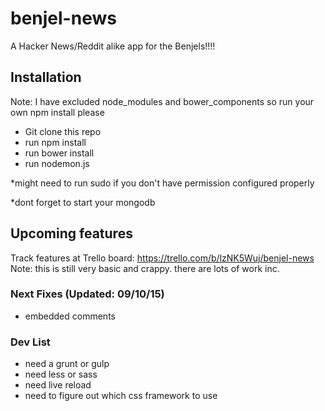 # benjel-news
A Hacker News/Reddit alike app for the Benjels!!!!

## Installation

Note: I have excluded node_modules and bower_components so run your own npm install please
- Git clone this repo
- run npm install
- run bower install
- run nodemon.js

*might need to run sudo if you don't have permission configured properly

*dont forget to start your mongodb


## Upcoming features

Track features at Trello board:
https://trello.com/b/lzNK5Wuj/benjel-news
Note: this is still very basic and crappy. there are lots of work inc.

### Next Fixes (Updated: 09/10/15)
- embedded comments

### Dev List
- need a grunt or gulp
- need less or sass
- need live reload
- need to figure out which css framework to use
